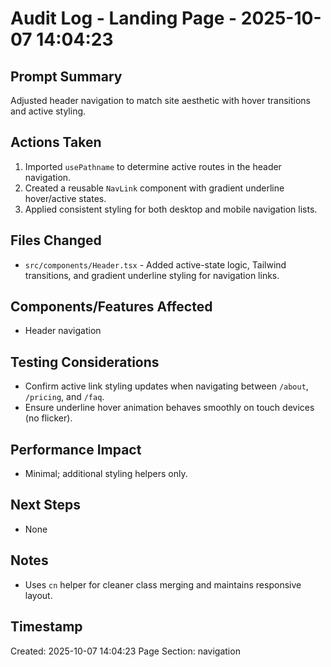 # Audit Log - Landing Page - 2025-10-07 14:04:23

## Prompt Summary
Adjusted header navigation to match site aesthetic with hover transitions and active styling.

## Actions Taken
1. Imported `usePathname` to determine active routes in the header navigation.
2. Created a reusable `NavLink` component with gradient underline hover/active states.
3. Applied consistent styling for both desktop and mobile navigation lists.

## Files Changed
- `src/components/Header.tsx` - Added active-state logic, Tailwind transitions, and gradient underline styling for navigation links.

## Components/Features Affected
- Header navigation

## Testing Considerations
- Confirm active link styling updates when navigating between `/about`, `/pricing`, and `/faq`.
- Ensure underline hover animation behaves smoothly on touch devices (no flicker).

## Performance Impact
- Minimal; additional styling helpers only.

## Next Steps
- None

## Notes
- Uses `cn` helper for cleaner class merging and maintains responsive layout.

## Timestamp
Created: 2025-10-07 14:04:23
Page Section: navigation
